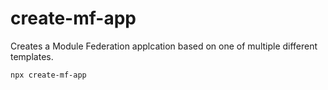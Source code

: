 # create-mf-app

Creates a Module Federation applcation based on one of multiple different templates.

```
npx create-mf-app
```
